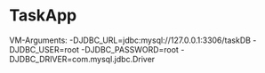 # TaskApp

VM-Arguments:
-DJDBC_URL=jdbc:mysql://127.0.0.1:3306/taskDB -DJDBC_USER=root -DJDBC_PASSWORD=root -DJDBC_DRIVER=com.mysql.jdbc.Driver